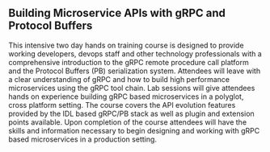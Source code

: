 ## Building Microservice APIs with gRPC and Protocol Buffers

This intensive two day hands on training course is designed to provide working developers, devops staff and other technology professionals with a comprehensive introduction to the gRPC remote procedure call platform and the Protocol Buffers (PB) serialization system. Attendees will leave with a clear understanding of gRPC and how to build high performance microservices using the gRPC tool chain. Lab sessions will give attendees hands on experience building gRPC based microservices in a polyglot, cross platform setting. The course covers the API evolution features provided by the IDL based gRPC/PB stack as well as plugin and extension points available. Upon completion of the course attendees will have the skills and information necessary to begin designing and working with gRPC based microservices in a production setting.
